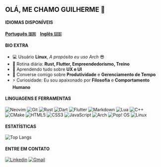 ## OLÁ, ME CHAMO GUILHERME :wave:

#### IDIOMAS DISPONÍVEIS
#### [Português :brazil:](./README_BR.md)&nbsp;&nbsp;&nbsp;&nbsp;[Inglês :us:](./README_US.md)

#### BIO EXTRA
- :computer: Usuário **Linux**, *A propósito eu uso Arch* :sunglasses:
- :calendar: Rotina diária: **Rust, Flutter, Empreendedorismo, Treino**
- :seedling: Aprendendo tudo sobre **UX e UI**
- :speech_balloon: Converse comigo sobre **Produtividade** e **Gerenciamento de Tempo**
- :zap: Curiosidade: Eu sou apaixonado por **Filosofia** e **Comportamento Humano**

#### LINGUAGENS E FERRAMENTAS
![Neovim](https://img.shields.io/badge/NeoVim-%2357A143.svg?&style=for-the-badge&logo=neovim&logoColor=white)
![Git](https://img.shields.io/badge/git-%23F05033.svg?style=for-the-badge&logo=git&logoColor=white)
![Rust](https://img.shields.io/badge/rust-%23000000.svg?style=for-the-badge&logo=rust&logoColor=white)
![Dart](https://img.shields.io/badge/dart-%230175C2.svg?style=for-the-badge&logo=dart&logoColor=white)
![Flutter](https://img.shields.io/badge/Flutter-%2302569B.svg?style=for-the-badge&logo=Flutter&logoColor=white)
![Markdown](https://img.shields.io/badge/markdown-%23000000.svg?style=for-the-badge&logo=markdown&logoColor=white)
![Lua](https://img.shields.io/badge/lua-%232C2D72.svg?style=for-the-badge&logo=lua&logoColor=white)
![C++](https://img.shields.io/badge/c++-%2300599C.svg?style=for-the-badge&logo=c%2B%2B&logoColor=white)
![CMake](https://img.shields.io/badge/CMake-%23008FBA.svg?style=for-the-badge&logo=cmake&logoColor=white)
![HTML5](https://img.shields.io/badge/html5-%23E34F26.svg?style=for-the-badge&logo=html5&logoColor=white)
![CSS3](https://img.shields.io/badge/css3-%231572B6.svg?style=for-the-badge&logo=css3&logoColor=white)
![JavaScript](https://img.shields.io/badge/javascript-%23323330.svg?style=for-the-badge&logo=javascript&logoColor=%23F7DF1E)
![Arch](https://img.shields.io/badge/Arch%20Linux-1793D1?logo=arch-linux&logoColor=fff&style=for-the-badge)
![Pop! OS](https://img.shields.io/badge/Pop!_OS-48B9C7?style=for-the-badge&logo=Pop!_OS&logoColor=white)
![Linux](https://img.shields.io/badge/Linux-FCC624?style=for-the-badge&logo=linux&logoColor=black)

#### ESTATÍSTICAS
![Top Langs](https://github-readme-stats.vercel.app/api/top-langs/?username=guilhermedasilvavieira&langs_count=10&layout=compact&theme=onedark) 
#### ENTRE EM CONTATO
[![Linkedin](https://img.shields.io/badge/LinkedIn-0077B5?style=for-the-badge&logo=linkedin&logoColor=white)](https://www.linkedin.com/in/guilherme-da-silva-vieira-68479414b/)
[![Gmail](https://img.shields.io/badge/Gmail-D14836?style=for-the-badge&logo=gmail&logoColor=white)](https://mail.google.com/mail/#inbox?compose=CllgCJNqtVdgZrLvGjrJhNvsxhXkjdccHsZKlkLtqLsmXJWxLJhRDtpzsfqLPsVvwclQFfbhPkg)
